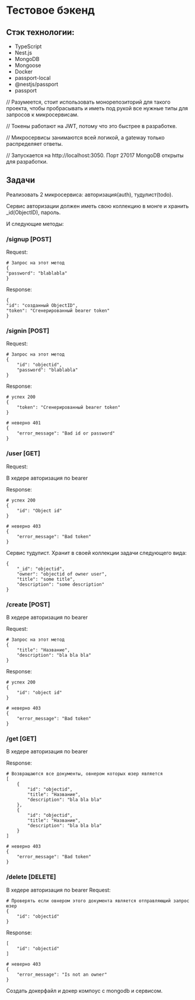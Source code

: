 # Тестовое бэкенд

## Стэк технологии:
* TypeScript 
* Nest.js
* MongoDB
* Mongoose 
* Docker
* passport-local
* @nestjs/passport 
* passport

// Разумеется, стоит использовать монорепозиторий для такого проекта,
чтобы пробрасывать и иметь под рукой все нужные типы 
для запросов к микросервисам. 

// Токены работают на JWT, потому что это быстрее в разработке.

// Микросервисы занимаются всей логикой, а gateway только распределяет ответы.

// Запускается на http://localhost:3050. Порт 27017 MongoDB открыты для разработки.

## Задачи
Реализовать 2 микросервиса: авторизация(auth), тудулист(todo).

Сервис авторизации должен иметь свою коллекцию в монге и хранить _id(ObjectID), пароль.

И следующие методы:

### /signup [POST]
Request:

```
# Запрос на этот метод
{
"password": "blablabla"
}
```
Response:
```
{
"id": "созданный ObjectID",
"token": "Сгенерированный bearer token"
}
```

### /signin [POST]

Request:

```
# Запрос на этот метод
{
    "id": "objectid",
    "password": "blablabla"
}
```

Response:

```
# успех 200 
{
    "token": "Сгенерированный bearer token"
}
```

```
# неверно 401
{
    "error_message": "Bad id or password"
}
```

### /user [GET]
Request:

В хедере авторизация по bearer 

Response:

```
# успех 200 
{
    "id": "Object id"
}
```

```
# неверно 403 
{
    "error_message": "Bad token"
}
```

Сервис тудулист. Хранит в своей коллекции задачи следующего вида:

```
{
    "_id": "objectid",
    "owner": "objectid of owner user",
    "title": "some title",
    "description": "some description"
}
```

### /create [POST]

В хедере авторизация по bearer 

Request:

```
# Запрос на этот метод
{
    "title": "Название",
    "description": "bla bla bla"
}
```

Response:

```
# успех 200 
{
    "id": "object id"
}
```

```
# неверно 403
{
    "error_message": "Bad token"
}
```

### /get [GET]
В хедере авторизация по bearer 

Response:

```
# Возвращаются все документы, овнером которых юзер является
[
    {
        "id": "objectid",
        "title": "Название",
        "description": "bla bla bla"
    }, 
    {
        "id": "objectid",
        "title": "Название",
        "description": "bla bla bla"
    }
]
```

```
# неверно 403
{
    "error_message": "Bad token"
}
```

### /delete [DELETE]

В хедере авторизация по bearer Request:

```
# Проверять если овнером этого документа является отправляющий запрос юзер
{
    "id": "objectid"
}
```
Response:
```
[
    "id": "objectid"
]
```

```
# неверно 403
{
    "error_message": "Is not an owner"
}
```

Создать докерфайл и докер компоус с mongodb и сервисом.